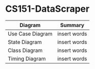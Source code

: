 # CS151-DataScraper

| Diagram       | Summary       | 
| ------------- |:-------------:| 
| Use Case Diagram      | insert words | 
| State Diagram      | insert words      |  
| Class Diagram | insert words      |  
| Timing Diagram | insert words     |  
